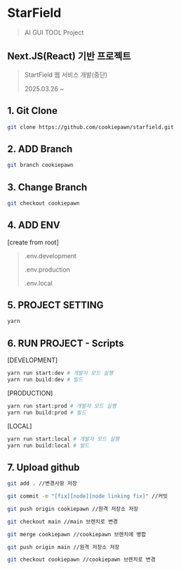 # StarField
> AI GUI TOOL Project

## Next.JS(React) 기반 프로젝트
> StartField 웹 서비스 개발(중단)
>
> 2025.03.26 ~



## 1. Git Clone
```bash
git clone https://github.com/cookiepawn/starfield.git
```

## 2. ADD Branch
```bash
git branch cookiepawn
```

## 3. Change Branch
```bash
git checkout cookiepawn
```


## 4. ADD ENV

[create from root]
> .env.development
> 
> .env.production
>
> .env.local


## 5. PROJECT SETTING
```bash
yarn
```


## 6. RUN PROJECT - Scripts
[DEVELOPMENT]
```bash
yarn run start:dev # 개발자 모드 실행
yarn run build:dev # 빌드
```

[PRODUCTION]
```bash
yarn run start:prod # 개발자 모드 실행
yarn run build:prod # 빌드
```

[LOCAL]
```bash
yarn run start:local # 개발자 모드 실행
yarn run build:local # 빌드
```


## 7. Upload github
```bash
git add . //변경사항 저장

git commit -m "[fix][node][node linking fix]" //커밋

git push origin cookiepawn //원격 저장소 저장

git checkout main //main 브렌치로 변경

git merge cookiepawn //cookiepawn 브렌치에 병합

git push origin main //원격 저장소 저장

git checkout cookiepawn //cookiepawn 브렌치로 변경
```






